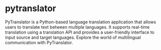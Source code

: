 # pytranslator
PyTranslator is a Python-based language translation application that allows users to translate text between multiple languages. It supports real-time translation using a translation API and provides a user-friendly interface to input source and target languages. Explore the world of multilingual communication with PyTranslator.
